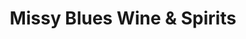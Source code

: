 ---
title: "Missy Blues Wine & Spirits"
url: /north-rose/missy-blues-wine-and-spirits/
shop: alcohol
---